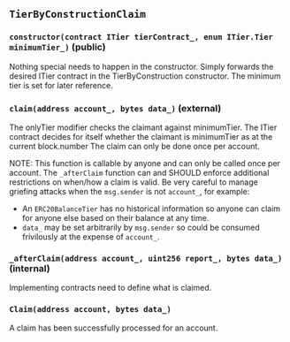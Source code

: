 ## `TierByConstructionClaim`






### `constructor(contract ITier tierContract_, enum ITier.Tier minimumTier_)` (public)

Nothing special needs to happen in the constructor.
Simply forwards the desired ITier contract in the TierByConstruction constructor.
The minimum tier is set for later reference.



### `claim(address account_, bytes data_)` (external)

The onlyTier modifier checks the claimant against minimumTier.
The ITier contract decides for itself whether the claimant is minimumTier as at the current block.number
The claim can only be done once per account.

NOTE: This function is callable by anyone and can only be called once per account.
The `_afterClaim` function can and SHOULD enforce additional restrictions on when/how a claim is valid.
Be very careful to manage griefing attacks when the `msg.sender` is not `account_`, for example:
- An `ERC20BalanceTier` has no historical information so anyone can claim for anyone else based on their balance at any time.
- `data_` may be set arbitrarily by `msg.sender` so could be consumed frivilously at the expense of `account_`.





### `_afterClaim(address account_, uint256 report_, bytes data_)` (internal)

Implementing contracts need to define what is claimed.




### `Claim(address account, bytes data_)`

A claim has been successfully processed for an account.



